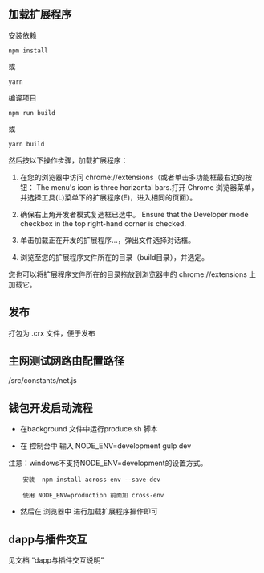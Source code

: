 ## 加载扩展程序
安装依赖
```
npm install
```
或
```
yarn
```
编译项目
```
npm run build
```
或
```
yarn build
```
然后按以下操作步骤，加载扩展程序：
1. 在您的浏览器中访问 chrome://extensions（或者单击多功能框最右边的按钮：  The menu's icon is three horizontal bars.打开 Chrome 浏览器菜单，并选择工具(L)菜单下的扩展程序(E)，进入相同的页面）。

2. 确保右上角开发者模式复选框已选中。 Ensure that the Developer mode checkbox in the top right-hand corner is checked.

3. 单击加载正在开发的扩展程序…，弹出文件选择对话框。

4. 浏览至您的扩展程序文件所在的目录（build目录），并选定。

您也可以将扩展程序文件所在的目录拖放到浏览器中的 chrome://extensions 上加载它。

## 发布

打包为 .crx 文件，便于发布

## 主网测试网路由配置路径

/src/constants/net.js

## 钱包开发启动流程

-  在background 文件中运行produce.sh 脚本

-  在 控制台中 输入 NODE_ENV=development gulp dev

  注意：windows不支持NODE_ENV=development的设置方式。

        安装  npm install across-env --save-dev
    
        使用 NODE_ENV=production 前面加 cross-env

-  然后在 浏览器中 进行加载扩展程序操作即可

## dapp与插件交互

见文档 “dapp与插件交互说明”

